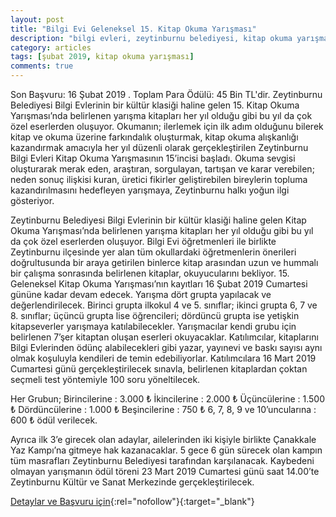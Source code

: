 ```yaml
---
layout: post
title: "Bilgi Evi Geleneksel 15. Kitap Okuma Yarışması"
description: "bilgi evleri, zeytinburnu belediyesi, kitap okuma yarışması"
category: articles
tags: [şubat 2019, kitap okuma yarışması]
comments: true
---
```


Son Başvuru: 16 Şubat 2019 . Toplam Para Ödülü: 45 Bin TL'dir.
Zeytinburnu Belediyesi Bilgi Evlerinin bir kültür klasiği haline gelen 15. Kitap Okuma Yarışması’nda belirlenen yarışma kitapları her yıl olduğu gibi bu yıl da çok özel eserlerden oluşuyor.
Okumanın; ilerlemek için ilk adım olduğunu bilerek kitap ve okuma üzerine farkındalık oluşturmak, kitap okuma alışkanlığı kazandırmak amacıyla her yıl düzenli olarak gerçekleştirilen Zeytinburnu Bilgi Evleri Kitap Okuma Yarışmasının 15’incisi başladı. Okuma sevgisi oluşturarak merak eden, araştıran, sorgulayan, tartışan ve karar verebilen; neden sonuç ilişkisi kuran, üretici fikirler geliştirebilen bireylerin topluma kazandırılmasını hedefleyen yarışmaya, Zeytinburnu halkı yoğun ilgi gösteriyor. 

Zeytinburnu Belediyesi Bilgi Evlerinin bir kültür klasiği haline gelen Kitap Okuma Yarışması’nda belirlenen yarışma kitapları her yıl olduğu gibi bu yıl da çok özel eserlerden oluşuyor. Bilgi Evi öğretmenleri ile birlikte Zeytinburnu ilçesinde yer alan tüm okullardaki öğretmenlerin önerileri doğrultusunda bir araya getirilen binlerce kitap arasından uzun ve hummalı bir çalışma sonrasında belirlenen kitaplar, okuyucularını bekliyor. 15. Geleneksel Kitap Okuma Yarışması’nın kayıtları 16 Şubat 2019 Cumartesi gününe kadar devam edecek. Yarışma dört grupta yapılacak ve değerlendirilecek. Birinci grupta ilkokul 4 ve 5. sınıflar; ikinci grupta 6, 7 ve 8. sınıflar; üçüncü grupta lise öğrencileri; dördüncü grupta ise yetişkin kitapseverler yarışmaya katılabilecekler. Yarışmacılar kendi grubu için belirlenen 7’şer kitaptan oluşan eserleri okuyacaklar. Katılımcılar, kitaplarını Bilgi Evlerinden ödünç alabilecekleri gibi yazar, yayınevi ve baskı sayısı aynı olmak koşuluyla kendileri de temin edebiliyorlar. Katılımcılara 16 Mart 2019 Cumartesi günü gerçekleştirilecek sınavla, belirlenen kitaplardan çoktan seçmeli test yöntemiyle 100 soru yöneltilecek.

Her Grubun;
    Birincilerine	: 3.000 ₺
    İkincilerine	: 2.000 ₺
    Üçüncülerine	: 1.500 ₺
    Dördüncülerine	: 1.000 ₺
    Beşincilerine	: 750 ₺
    6, 7, 8, 9 ve 10’uncularına	: 600 ₺ ödül verilecek. 

Ayrıca ilk 3’e girecek olan adaylar, ailelerinden iki kişiyle birlikte Çanakkale Yaz Kampı’na gitmeye hak kazanacaklar. 5 gece 6 gün sürecek olan kampın tüm masrafları Zeytinburnu Belediyesi tarafından karşılanacak. Kaybedeni olmayan yarışmanın ödül töreni 23 Mart 2019 Cumartesi günü saat 14.00’te Zeytinburnu Kültür ve Sanat Merkezinde gerçekleştirilecek.

[Detaylar ve Başvuru için](http://www.bilgievi.org.tr/Haberler/2504/Geleneksel-Kitap-Okuma-Yarismasi--Basladi.aspx?utm_source=edebiyatyarismalari.com&utm_medium=affiliate&utm_campaign=cpc){:rel="nofollow"}{:target="_blank"}